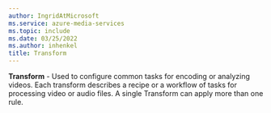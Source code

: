 ```yaml
---
author: IngridAtMicrosoft
ms.service: azure-media-services
ms.topic: include
ms.date: 03/25/2022
ms.author: inhenkel
title: Transform
---
```


**Transform** - Used to configure common tasks for encoding or analyzing videos. Each transform describes a recipe or a workflow of tasks for processing video or audio files. A single Transform can apply more than one rule.
